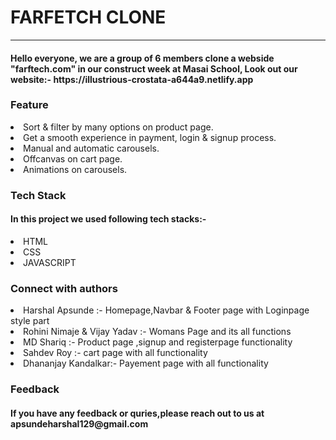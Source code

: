 <h1>FARFETCH CLONE</h1>
<hr>

<h4>Hello everyone, we are a group of 6 members clone a webside "farftech.com" in our construct week at Masai School,
Look out our website:- https://illustrious-crostata-a644a9.netlify.app</h4>

<h3>Feature</h3>
<li>Sort & filter by many options on product page.</li>
<li>Get a smooth experience in payment, login & signup process.</li>
<li>Manual and automatic carousels.</li>
<li>Offcanvas on cart page.</li>
<li>Animations on carousels.</li>

<h3>Tech Stack</h3>
<h4>In this project we used following tech stacks:-</h4>
<li>HTML</li>
<li>CSS</li>
<li>JAVASCRIPT</li>

<h3>Connect with authors</h3>
<li>Harshal Apsunde :- Homepage,Navbar & Footer page with Loginpage style part </li>
<li>Rohini Nimaje & Vijay Yadav :- Womans Page and its all functions </li>
<li>MD Shariq :- Product page ,signup and registerpage functionality</li>
<li>Sahdev Roy :- cart page with all functionality  </li>
<li>Dhananjay Kandalkar:- Payement page with all functionality </li>

<h3>Feedback</h3>
<h4>If you have any feedback or quries,please reach out to us at  apsundeharshal129@gmail.com</h4>

